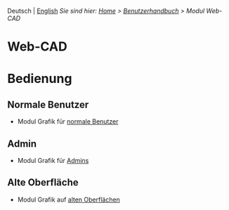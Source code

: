 <!-- TITLE: Web-CAD -->
<!-- SUBTITLE: Modul für Bearbeitung von CAD-Pläne -->

Deutsch | [English](/en/modules/graphics)
*Sie sind hier: [Home](/home) > [Benutzerhandbuch](/de/user-guide) > Modul Web-CAD*
# Web-CAD
# Bedienung
## Normale Benutzer
* Modul Grafik für [normale Benutzer](/de/modules/graphics/user)
##  Admin 
* Modul Grafik für [Admins](/de/modules/graphics/admin)
## Alte Oberfläche
* Modul Grafik auf [alten Oberflächen](/de/modules/graphics/qooxdoo)
